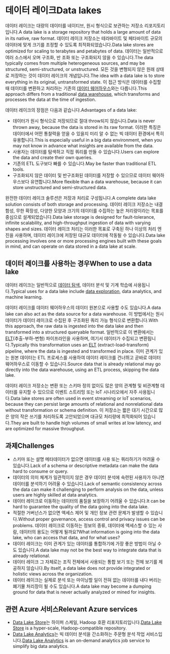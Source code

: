 # <a name="data-lakes"></a><span data-ttu-id="6b813-101">데이터 레이크</span><span class="sxs-lookup"><span data-stu-id="6b813-101">Data lakes</span></span>

<span data-ttu-id="6b813-102">데이터 레이크는 대량의 데이터를 네이티브, 원시 형식으로 보관하는 저장소 리포지토리입니다.</span><span class="sxs-lookup"><span data-stu-id="6b813-102">A data lake is a storage repository that holds a large amount of data in its native, raw format.</span></span> <span data-ttu-id="6b813-103">데이터 레이크 저장소는 테라바이트 및 페타바이트 규모의 데이터에 맞게 크기를 조정할 수 있도록 최적화되었습니다.</span><span class="sxs-lookup"><span data-stu-id="6b813-103">Data lake stores are optimized for scaling to terabytes and petabytes of data.</span></span> <span data-ttu-id="6b813-104">데이터는 일반적으로 여러 소스에서 오며 구조화, 반 조화 또는 구조화되지 않을 수 있습니다.</span><span class="sxs-lookup"><span data-stu-id="6b813-104">The data typically comes from multiple heterogeneous sources, and may be structured, semi-structured, or unstructured.</span></span> <span data-ttu-id="6b813-105">모든 것을 변형되지 않은 원래 상태로 저장하는 것이 데이터 레이크의 개념입니다.</span><span class="sxs-lookup"><span data-stu-id="6b813-105">The idea with a data lake is to store everything in its original, untransformed state.</span></span> <span data-ttu-id="6b813-106">이 접근 방식은 데이터를 수집할 때 데이터를 변환하고 처리하는 기존의 [데이터 웨어하우스](../scenarios/data-warehousing.md)와는 다릅니다.</span><span class="sxs-lookup"><span data-stu-id="6b813-106">This approach differs from a traditional [data warehouse](../scenarios/data-warehousing.md), which transforms and processes the data at the time of ingestion.</span></span>

<span data-ttu-id="6b813-107">데이터 레이크의 장점은 다음과 같습니다.</span><span class="sxs-lookup"><span data-stu-id="6b813-107">Advantages of a data lake:</span></span>

- <span data-ttu-id="6b813-108">데이터가 원시 형식으로 저장되므로 절대 throw되지 않습니다.</span><span class="sxs-lookup"><span data-stu-id="6b813-108">Data is never thrown away, because the data is stored in its raw format.</span></span> <span data-ttu-id="6b813-109">이러한 특징은 데이터에서 어떤 통찰력을 얻을 수 있을지 미리 알 수 없는 빅 데이터 환경에서 특히 유용합니다.</span><span class="sxs-lookup"><span data-stu-id="6b813-109">This is especially useful in a big data environment, when you may not know in advance what insights are available from the data.</span></span>
- <span data-ttu-id="6b813-110">사용자는 데이터를 탐색하고 직접 쿼리를 만들 수 있습니다.</span><span class="sxs-lookup"><span data-stu-id="6b813-110">Users can explore the data and create their own queries.</span></span>
- <span data-ttu-id="6b813-111">기존의 ETL 도구보다 빠를 수 있습니다.</span><span class="sxs-lookup"><span data-stu-id="6b813-111">May be faster than traditional ETL tools.</span></span>
- <span data-ttu-id="6b813-112">구조화되지 않은 데이터 및 반구조화된 데이터를 저장할 수 있으므로 데이터 웨어하우스보다 유연합니다.</span><span class="sxs-lookup"><span data-stu-id="6b813-112">More flexible than a data warehouse, because it can store unstructured and semi-structured data.</span></span> 

<span data-ttu-id="6b813-113">완전한 데이터 레이크 솔루션은 저장과 처리로 구성됩니다.</span><span class="sxs-lookup"><span data-stu-id="6b813-113">A complete data lake solution consists of both storage and processing.</span></span> <span data-ttu-id="6b813-114">데이터 레이크 저장소는 내결함성, 무한 확장성, 다양한 모양과 크기의 데이터를 수집하는 높은 처리량이라는 목표를 중심으로 설계되었습니다.</span><span class="sxs-lookup"><span data-stu-id="6b813-114">Data lake storage is designed for fault-tolerance, infinite scalability, and high-throughput ingestion of data with varying shapes and sizes.</span></span> <span data-ttu-id="6b813-115">데이터 레이크 처리는 이러한 목표로 구축된 하나 이상의 처리 엔진을 사용하며, 데이터 레이크에 저장된 대규모 데이터에 작동될 수 있습니다.</span><span class="sxs-lookup"><span data-stu-id="6b813-115">Data lake processing involves one or more processing engines built with these goals in mind, and can operate on data stored in a data lake at scale.</span></span>

## <a name="when-to-use-a-data-lake"></a><span data-ttu-id="6b813-116">데이터 레이크를 사용하는 경우</span><span class="sxs-lookup"><span data-stu-id="6b813-116">When to use a data lake</span></span>

<span data-ttu-id="6b813-117">데이터 레이크는 일반적으로 [데이터 탐색](../scenarios/interactive-data-exploration.md), 데이터 분석 및 기계 학습에 사용됩니다.</span><span class="sxs-lookup"><span data-stu-id="6b813-117">Typical uses for a data lake include [data exploration](../scenarios/interactive-data-exploration.md), data analytics, and machine learning.</span></span> 

<span data-ttu-id="6b813-118">데이터 레이크를 데이터 웨어하우스의 데이터 원본으로 사용할 수도 있습니다.</span><span class="sxs-lookup"><span data-stu-id="6b813-118">A data lake can also act as the data source for a data warehouse.</span></span> <span data-ttu-id="6b813-119">이 방법에서는 원시 데이터가 데이터 레이크로 수집된 후 구조화된 쿼리 가능 형식으로 변환합니다.</span><span class="sxs-lookup"><span data-stu-id="6b813-119">With this approach, the raw data is ingested into the data lake and then transformed into a structured queryable format.</span></span> <span data-ttu-id="6b813-120">일반적으로 이 변환에서는 [ELT](../scenarios/etl.md#extract-load-and-transform-elt)(추출-부하-변형) 파이프라인을 사용하며, 여기서 데이터가 수집되고 변환됩니다.</span><span class="sxs-lookup"><span data-stu-id="6b813-120">Typically this transformation uses an [ELT](../scenarios/etl.md#extract-load-and-transform-elt) (extract-load-transform) pipeline, where the data is ingested and transformed in place.</span></span> <span data-ttu-id="6b813-121">이미 관계가 있는 원본 데이터는 ETL 프로세스를 사용하여 데이터 레이크를 건너뛰고 곧바로 데이터 웨어하우스로 이동할 수 있습니다.</span><span class="sxs-lookup"><span data-stu-id="6b813-121">Source data that is already relational may go directly into the data warehouse, using an ETL process, skipping the data lake.</span></span>

<span data-ttu-id="6b813-122">데이터 레이크 저장소는 변환 또는 스키마 정의 없이도 많은 양의 관계형 및 비관계형 데이터를 유지할 수 있으므로 이벤트 스트리밍 또는 IoT 시나리오에서 자주 사용됩니다.</span><span class="sxs-lookup"><span data-stu-id="6b813-122">Data lake stores are often used in event streaming or IoT scenarios, because they can persist large amounts of relational and nonrelational data without transformation or schema definition.</span></span> <span data-ttu-id="6b813-123">이 저장소는 짧은 대기 시간으로 많은 양의 작은 쓰기를 처리하도록 고안되었으며 대규모 처리량에 최적화되어 있습니다.</span><span class="sxs-lookup"><span data-stu-id="6b813-123">They are built to handle high volumes of small writes at low latency, and are optimized for massive throughput.</span></span>

## <a name="challenges"></a><span data-ttu-id="6b813-124">과제</span><span class="sxs-lookup"><span data-stu-id="6b813-124">Challenges</span></span>

- <span data-ttu-id="6b813-125">스키마 또는 설명 메타데이터가 없으면 데이터를 사용 또는 쿼리하기가 어려울 수 있습니다.</span><span class="sxs-lookup"><span data-stu-id="6b813-125">Lack of a schema or descriptive metadata can make the data hard to consume or query.</span></span>
- <span data-ttu-id="6b813-126">데이터의 의미 체계가 일관적이지 않은 경우 데이터 분석에 숙련된 사용자가 아니면 데이터를 분석하기 어려울 수 있습니다.</span><span class="sxs-lookup"><span data-stu-id="6b813-126">Lack of semantic consistency across the data can make it challenging to perform analysis on the data, unless users are highly skilled at data analytics.</span></span>
- <span data-ttu-id="6b813-127">데이터 레이크로 이동하는 데이터의 품질을 보장하기 어려울 수 있습니다.</span><span class="sxs-lookup"><span data-stu-id="6b813-127">It can be hard to guarantee the quality of the data going into the data lake.</span></span> 
- <span data-ttu-id="6b813-128">적절한 거버넌스가 없으면 액세스 제어 및 개인 정보 관련 문제가 발생할 수 있습니다.</span><span class="sxs-lookup"><span data-stu-id="6b813-128">Without proper governance, access control and privacy issues can be problems.</span></span> <span data-ttu-id="6b813-129">데이터 레이크로 이동하는 정보의 종류, 데이터에 액세스할 수 있는 사람, 데이터의 용도는 어떻게 될까요?</span><span class="sxs-lookup"><span data-stu-id="6b813-129">What information is going into the data lake, who can access that data, and for what uses?</span></span>
- <span data-ttu-id="6b813-130">데이터 레이크는 이미 관계가 있는 데이터를 통합하기에 가장 좋은 방법이 아닐 수도 있습니다.</span><span class="sxs-lookup"><span data-stu-id="6b813-130">A data lake may not be the best way to integrate data that is already relational.</span></span>
- <span data-ttu-id="6b813-131">데이터 레이크 그 자체로는 조직 전체에서 사용되는 통합 보기 또는 전체 보기를 제공하지 않습니다.</span><span class="sxs-lookup"><span data-stu-id="6b813-131">By itself, a data lake does not provide integrated or holistic views across the organization.</span></span> 
- <span data-ttu-id="6b813-132">데이터 레이크는 실제로 분석 또는 마이닝할 일이 전혀 없는 데이터를 내다 버리는 폐기물 처리장이 될 수도 있습니다.</span><span class="sxs-lookup"><span data-stu-id="6b813-132">A data lake may become a dumping ground for data that is never actually analyzed or mined for insights.</span></span>

## <a name="relevant-azure-services"></a><span data-ttu-id="6b813-133">관련 Azure 서비스</span><span class="sxs-lookup"><span data-stu-id="6b813-133">Relevant Azure services</span></span>

- <span data-ttu-id="6b813-134">[Data Lake Store](/azure/data-lake-store/)는 하이퍼 스케일, Hadoop 호환 리포지토리입니다.</span><span class="sxs-lookup"><span data-stu-id="6b813-134">[Data Lake Store](/azure/data-lake-store/) is a hyper-scale, Hadoop-compatible repository.</span></span>
- <span data-ttu-id="6b813-135">[Data Lake Analytics](/azure/data-lake-analytics/)는 빅 데이터 분석을 간소화하는 주문형 분석 작업 서비스입니다.</span><span class="sxs-lookup"><span data-stu-id="6b813-135">[Data Lake Analytics](/azure/data-lake-analytics/) is an on-demand analytics job service to simplify big data analytics.</span></span>

